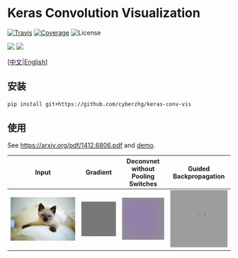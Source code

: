 # Keras Convolution Visualization

[![Travis](https://travis-ci.org/CyberZHG/keras-conv-vis.svg)](https://travis-ci.org/CyberZHG/keras-conv-vis)
[![Coverage](https://coveralls.io/repos/github/CyberZHG/keras-conv-vis/badge.svg?branch=master)](https://coveralls.io/github/CyberZHG/keras-conv-vis)
![License](https://img.shields.io/pypi/l/keras-conv-vis.svg)

![](https://img.shields.io/badge/keras-tensorflow-blue.svg)
![](https://img.shields.io/badge/keras-tf.keras-blue.svg)

\[[中文](https://github.com/CyberZHG/keras-conv-vis/blob/master/README.zh-CN.md)|[English](https://github.com/CyberZHG/keras-conv-vis/blob/master/README.md)\]

## 安装

```bash
pip install git+https://github.com/cyberzhg/keras-conv-vis
```

## 使用

See https://arxiv.org/pdf/1412.6806.pdf and [demo](./demo/guided_backpropagation.py).

| Input | Gradient | Deconvnet without Pooling Switches | Guided Backpropagation |
|:-:|:-:|:-:|:-:|
|![](./samples/cat.jpg)|![](./samples/cat_gradient_relevant.jpg)|![](./samples/cat_deconvnet_relevant.jpg)|![](./samples/cat_guided_relevant.jpg)|
